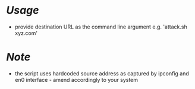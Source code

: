 # *Usage*
* provide destination URL as the command line argument e.g. 'attack.sh xyz.com'

# *Note*
* the script uses hardcoded source address as captured by ipconfig and en0 interface - amend accordingly to your system
